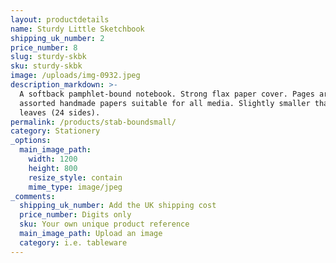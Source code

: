 ```yaml
---
layout: productdetails
name: Sturdy Little Sketchbook
shipping_uk_number: 2
price_number: 8
slug: sturdy-skbk
sku: sturdy-skbk
image: /uploads/img-0932.jpeg
description_markdown: >-
  A softback pamphlet-bound notebook. Strong flax paper cover. Pages are
  assorted handmade papers suitable for all media. Slightly smaller than A5, 12
  leaves (24 sides).
permalink: /products/stab-boundsmall/
category: Stationery
_options:
  main_image_path:
    width: 1200
    height: 800
    resize_style: contain
    mime_type: image/jpeg
_comments:
  shipping_uk_number: Add the UK shipping cost
  price_number: Digits only
  sku: Your own unique product reference
  main_image_path: Upload an image
  category: i.e. tableware
---
```


